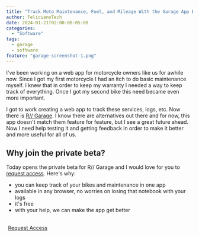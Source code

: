 ```yaml
---
title: "Track Moto Maintenance, Fuel, and Mileage With the Garage App Beta"
author: FelicianoTech
date: 2024-01-21T02:00:00-05:00
categories:
  - "Software"
tags:
  - garage
  - software
feature: "garage-screenshot-1.png"
---
```


I've been working on a web app for motorcycle owners like us for awhile now.
Since I got my first motorcycle I had an itch to do basic maintenance myself.
I knew that in order to keep my warranty I needed a way to keep track of everything.
Once I got my second bike this need became even more important.

I got to work creating a web app to track these services, logs, etc.
Now there is [R// Garage](/garage/).
I know there are alternatives out there and for now, this app doesn't match them feature for feature, but I see a great future ahead.
Now I need help testing it and getting feedback in order to make it better and more useful for all of us.

## Why join the private beta?

Today opens the private beta for R// Garage and I would love for you to [request access](/garage/beta/).
Here's why:

- you can keep track of your bikes and maintenance in one app
- available in any browser, no worries on losing that notebook with your logs
- it's free
- with your help, we can make the app get better

<br>
<a href="/garage/beta/" class="btn primary aligncenter" style="padding:10px 5px;width:200px;">Request Access</a>
